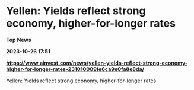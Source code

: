 # Yellen: Yields reflect strong economy, higher-for-longer rates
**Top News**

**2023-10-26 17:51**

**https://www.ainvest.com/news/yellen-yields-reflect-strong-economy-higher-for-longer-rates-231010009fe6ca9e0fa8e8da/**

Yellen: Yields reflect strong economy, higher-for-longer rates